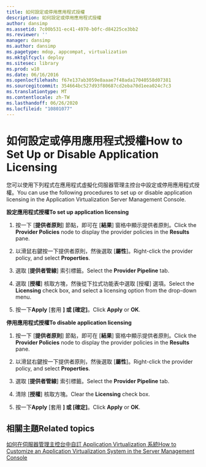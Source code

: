 ```yaml
---
title: 如何設定或停用應用程式授權
description: 如何設定或停用應用程式授權
author: dansimp
ms.assetid: 7c00b531-ec41-4970-b0fc-d84225ce3bb2
ms.reviewer: ''
manager: dansimp
ms.author: dansimp
ms.pagetype: mdop, appcompat, virtualization
ms.mktglfcycl: deploy
ms.sitesec: library
ms.prod: w10
ms.date: 06/16/2016
ms.openlocfilehash: f67e137ab3059e8aaae7f48ada17040558d07381
ms.sourcegitcommit: 354664bc527d93f80687cd2eba70d1eea024c7c3
ms.translationtype: MT
ms.contentlocale: zh-TW
ms.lasthandoff: 06/26/2020
ms.locfileid: "10801077"
---
```

# <span data-ttu-id="06be5-103">如何設定或停用應用程式授權</span><span class="sxs-lookup"><span data-stu-id="06be5-103">How to Set Up or Disable Application Licensing</span></span>


<span data-ttu-id="06be5-104">您可以使用下列程式在應用程式虛擬化伺服器管理主控台中設定或停用應用程式授權。</span><span class="sxs-lookup"><span data-stu-id="06be5-104">You can use the following procedures to set up or disable application licensing in the Application Virtualization Server Management Console.</span></span>

**<span data-ttu-id="06be5-105">設定應用程式授權</span><span class="sxs-lookup"><span data-stu-id="06be5-105">To set up application licensing</span></span>**

1.  <span data-ttu-id="06be5-106">按一下 [**提供者原則**] 節點，即可在 [**結果**] 窗格中顯示提供者原則。</span><span class="sxs-lookup"><span data-stu-id="06be5-106">Click the **Provider Policies** node to display the provider policies in the **Results** pane.</span></span>

2.  <span data-ttu-id="06be5-107">以滑鼠右鍵按一下提供者原則，然後選取 [**屬性**]。</span><span class="sxs-lookup"><span data-stu-id="06be5-107">Right-click the provider policy, and select **Properties**.</span></span>

3.  <span data-ttu-id="06be5-108">選取 [**提供者管線**] 索引標籤。</span><span class="sxs-lookup"><span data-stu-id="06be5-108">Select the **Provider Pipeline** tab.</span></span>

4.  <span data-ttu-id="06be5-109">選取 [**授權**] 核取方塊，然後從下拉式功能表中選取 [授權] 選項。</span><span class="sxs-lookup"><span data-stu-id="06be5-109">Select the **Licensing** check box, and select a licensing option from the drop-down menu.</span></span>

5.  <span data-ttu-id="06be5-110">按一下**Apply** [套用 **] 或 [確定]**。</span><span class="sxs-lookup"><span data-stu-id="06be5-110">Click **Apply** or **OK**.</span></span>

**<span data-ttu-id="06be5-111">停用應用程式授權</span><span class="sxs-lookup"><span data-stu-id="06be5-111">To disable application licensing</span></span>**

1.  <span data-ttu-id="06be5-112">按一下 [**提供者原則**] 節點，即可在 [**結果**] 窗格中顯示提供者原則。</span><span class="sxs-lookup"><span data-stu-id="06be5-112">Click the **Provider Policies** node to display the provider policies in the **Results** pane.</span></span>

2.  <span data-ttu-id="06be5-113">以滑鼠右鍵按一下提供者原則，然後選取 [**屬性**]。</span><span class="sxs-lookup"><span data-stu-id="06be5-113">Right-click the provider policy, and select **Properties**.</span></span>

3.  <span data-ttu-id="06be5-114">選取 [**提供者管線**] 索引標籤。</span><span class="sxs-lookup"><span data-stu-id="06be5-114">Select the **Provider Pipeline** tab.</span></span>

4.  <span data-ttu-id="06be5-115">清除 [**授權**] 核取方塊。</span><span class="sxs-lookup"><span data-stu-id="06be5-115">Clear the **Licensing** check box.</span></span>

5.  <span data-ttu-id="06be5-116">按一下**Apply** [套用 **] 或 [確定]**。</span><span class="sxs-lookup"><span data-stu-id="06be5-116">Click **Apply** or **OK**.</span></span>

## <span data-ttu-id="06be5-117">相關主題</span><span class="sxs-lookup"><span data-stu-id="06be5-117">Related topics</span></span>


[<span data-ttu-id="06be5-118">如何在伺服器管理主控台中自訂 Application Virtualization 系統</span><span class="sxs-lookup"><span data-stu-id="06be5-118">How to Customize an Application Virtualization System in the Server Management Console</span></span>](how-to-customize-an-application-virtualization-system-in-the-server-management-console.md)

 

 





